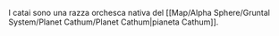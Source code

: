 I catai sono una razza orchesca nativa del [[Map/Alpha Sphere/Gruntal System/Planet Cathum/Planet Cathum|pianeta Cathum]].